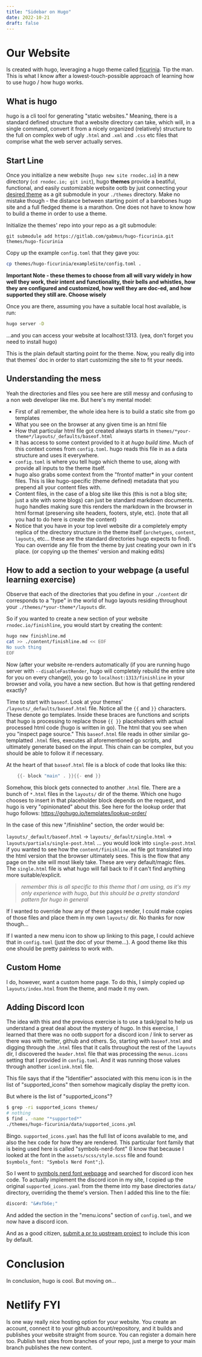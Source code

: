 ```yaml
---
title: "Sidebar on Hugo"
date: 2022-10-21
draft: false
---
```


# Our Website

Is created with hugo, leveraging a hugo theme called [ficurinia](https://gitlab.com/gabmus/hugo-ficurinia).  Tip the man.  This is what I know after a lowest-touch-possible approach of learning how to use hugo / how hugo works.  

## What is hugo

hugo is a cli tool for generating "static websites."  Meaning, there is a standard defined structure that a website directory can take, which will, in a single command, convert it from a nicely organized (relatively) structure to the full on complex web of ugly `.html` and `.xml` and `.css` etc files that comprise what the web server actually serves.   

## Start Line

Once you initialize a new website (`hugo new site rnodec.io`) in a new directory (`cd rnodec.io; git init`), hugo **themes** provide a beatiful, functional, and easily customizable website ootb by just connecting your [desired theme](https://themes.gohugo.io) as a git submodule in your `./themes` directory. Make no mistake though - the distance between starting point of a barebones hugo site and a full fledged theme is a marathon.  One does not have to know how to build a theme in order to use a theme.  

Initialize the themes' repo into your repo as a git submodule:
```
git submodule add https://gitlab.com/gabmus/hugo-ficurinia.git themes/hugo-ficurinia
```
Copy up the example `config.toml` that they gave you:
```bash
cp themes/hugo-ficurinia/exampleSite/config.toml .
```

**Important Note - these themes to choose from all will vary widely in how well they work, their intent and functionality, their bells and whistles, how they are configured and customized, how well they are doc-ed, and how supported they still are.  Choose wisely**

Once you are there, assuming you have a suitable local host available, is run:
```bash
hugo server -D
```
...and you can access your website at localhost:1313.  (yea, don't forget you need to install hugo)

This is the plain default starting point for the theme.  Now, you really dig into that themes' doc in order to start customizing the site to fit your needs.  

## Understanding the mess

Yeah the directories and files you see here are still messy and confusing to a non web developer like me.  But here's my mental model:

* First of all remember, the whole idea here is to build a static site from go templates
* What you see on the browser at any given time is an html file
* How that particular html file got created always starts in `themes/*your-theme*/layouts/_defaults/baseof.html`
* It has access to some context provided to it at *hugo build time*.  Much of this context comes from `config.toml`.  hugo reads this file in as a data structure and uses it everywhere.  
* `config.toml` is where you tell hugo which theme to use, along with provide all inputs to the theme itself.  
* hugo also grabs some context from the "frontof matter* in your content files.  This is like hugo-specific (theme defined) metadata that you prepend all your content files with.  
* Content files, in the case of a blog site like this (this is not a blog site; just a site with some blogs) can just be standard markdown documents.  hugo handles making sure this renders the markdown in the browser in html format (preserving site headers, footers, style, etc).  (note that all you had to do here is create the content)
* Notice that you have in your top level website dir a completely empty replica of the directory structure in the theme itself (`archetypes`, `content`, `layouts`, etc... these are the standard directories hugo expects to find).  You can override any file from the theme by just creating your own in it's place.  (or copying up the themes' version and making edits)


## How to add a section to your webpage (a useful learning exercise)

Observe that each of the directories that you define in your `./content` dir corresponds to a "type" in the world of hugo layouts residing throughout your `./themes/*your-theme*/layouts` dir. 

So if you wanted to create a new section of your website `rnodec.io/finishline`, you would start by creating the content:
```bash
hugo new finishline.md
cat >> ./content/finishline.md << EOF
No such thing
EOF
```

Now (after your website re-renders automatically (if you are running hugo server with `--disableFastRender`, hugo will completely rebuild the entire site for you on every change)), you go to `localhost:1313/finishline` in your browser and voila, you have a new section.  But how is that getting rendered exactly?  

Time to start with `baseof`.  Look at your themes' `/layouts/_defaults/baseof.html` file.  Notice all the `{{` and `}}` characters.  These denote go templates.  Inside these braces are functions and scripts that hugo is processing to replace those `{{ }}` placeholders with actual processed html code (hugo is written in go). The html that you see when you "inspect page source."  This `baseof.html` file reads in other similar go-templatted `.html` files, executes all aforementioned go scripts, and ultimately generate based on the input.  This chain can be complex, but you should be able to follow it if necessary.  

At the heart of that `baseof.html` file is a block of code that looks like this:
```go
    {{- block "main" . }}{{- end }}
```
Somehow, this block gets connected to another `.html` file.  There are a bunch of `*.html` files in the `layouts/` dir of the theme.  Which one hugo chooses to insert in that placeholder block depends on the request, and hugo is very "opinionated" about this.  See here for the lookup order that hugo follows:  https://gohugo.io/templates/lookup-order/ 

In the case of this new "/finishline" section, the order would be:  

`layouts/_default/baseof.html` -> `layouts/_default/single.html` -> `layouts/partials/single-post.html` ... you would look into `single-post.html` if you wanted to see how the `content/finishline.md` file got translated into the html version that the browser ultimately sees.  This is the flow that any page on the site will most likely take.  These are very default/magic files.  The `single.html` file is what hugo will fall back to if it can't find anything more suitable/explicit.  

> *remember this is all specific to this theme that I am using, as it's my only experience with hugo, but this should be a pretty standard pattern for hugo in general*

If I wanted to override how any of these pages render, I could make copies of those files and place them in my own `layouts/` dir.  No thanks for now though... 

If I wanted a new menu icon to show up linking to this page, I could achieve that in `config.toml` (just the doc of your theme...).  A good theme like this one should be pretty painless to work with.  

## Custom Home

I do, however, want a custom home page.  To do this, I simply copied up `layouts/index.html` from the theme, and made it my own.  

## Adding Discord Icon

The idea with this and the previous exercise is to use a task/goal to help us understand a great deal about the mystery of hugo.  In this exercise, I learned that there was no ootb support for a discord icon / link to server as there was with twitter, github and others.  So, starting with `baseof.html` and digging through the `.html` files that it calls throughout the rest of the `layouts` dir, I discovered the `header.html` file that was processing the `menus.icons` setting that I provided in `config.toml`.  And it was running those values through another `iconlink.html` file.  

This file says that if the "Identifier" associated with this menu icon is in the list of "supported_icons" then somehow magically display the pretty icon.  

But where is the list of "supported_icons"?
```bash
$ grep -ri supported_icons themes/
# nothing 
$ find . -name "*supported*"
./themes/hugo-ficurinia/data/supported_icons.yml
```

Bingo.  `supported_icons.yaml` has the full list of icons available to me, and also the hex code for how they are rendered.  This particular font family that is being used here is called "symbols-nerd-font" (I know that because I looked at the font in the `assets/scss/style.scss` file and found:  `$symbols_font: "Symbols Nerd Font";`).

So I went to [symbols nerd font webpage](https://www.nerdfonts.com/cheat-sheet) and searched for discord icon hex code.  To actually implement the discord icon in my site, I copied up the original `supported_icons.yaml` from the theme into my base directories `data/` directory, overriding the theme's version.  Then I added this line to the file:
```bash
discord: "&#xfb6e;"
```
And added the section in the "menu.icons" section of `config.toml`, and we now have a discord icon.  

And as a good citizen, [submit a pr to upstream project](https://gitlab.com/gabmus/hugo-ficurinia/-/merge_requests/6) to include this icon by default.

# Conclusion

In conclusion, hugo is cool.  But moving on... 

# Netlify FYI

Is one way really nice hosting option for your website.  You create an account, connect it to your github account/repository, and it builds and publishes your website straight from source.  You can register a domain here too.  Publish test sites from branches of your repo, just a merge to your main branch publishes the new content.  
